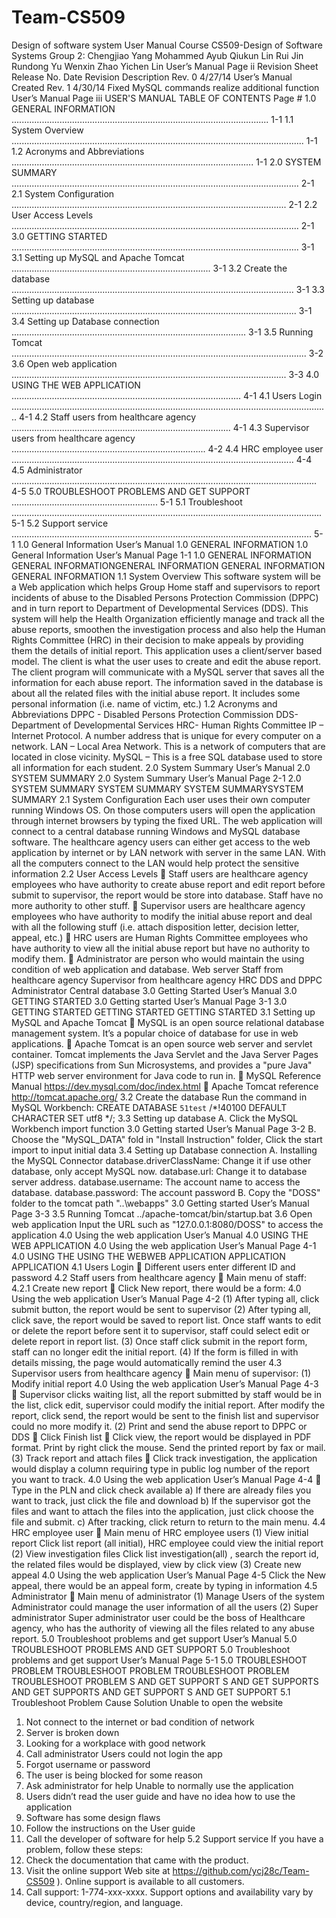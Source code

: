 Team-CS509
==========

Design of software system
User Manual
<Web application for abuse report>
Course CS509-Design of Software Systems
Group 2:
Chengjiao Yang
Mohammed Ayub
Qiukun Lin
Rui Jin
Rundong Yu
Wenxin Zhao
Yichen Lin
User’s Manual Page ii
Revision Sheet
Release No. Date Revision Description
Rev. 0
4/27/14
User’s Manual Created
Rev. 1
4/30/14
Fixed MySQL commands realize additional function
User’s Manual Page iii
USER'S MANUAL
TABLE OF CONTENTS
Page #
1.0 GENERAL INFORMATION ...................................................................................................... 1-1
1.1 System Overview .................................................................................................................... 1-1
1.2 Acronyms and Abbreviations ................................................................................................ 1-1
2.0 SYSTEM SUMMARY .................................................................................................................. 2-1
2.1 System Configuration ............................................................................................................. 2-1
2.2 User Access Levels .................................................................................................................. 2-1
3.0 GETTING STARTED .................................................................................................................. 3-1
3.1 Setting up MySQL and Apache Tomcat ............................................................................... 3-1
3.2 Create the database ................................................................................................................ 3-1
3.3 Setting up database ................................................................................................................. 3-1
3.4 Setting up Database connection ............................................................................................. 3-1
3.5 Running Tomcat ..................................................................................................................... 3-2
3.6 Open web application ............................................................................................................. 3-3
4.0 USING THE WEB APPLICATION ........................................................................................... 4-1
4.1 Users Login .............................................................................................................................. 4-1
4.2 Staff users from healthcare agency ....................................................................................... 4-1
4.3 Supervisor users from healthcare agency ............................................................................. 4-2
4.4 HRC employee user ................................................................................................................ 4-4
4.5 Administrator ......................................................................................................................... 4-5
5.0 TROUBLESHOOT PROBLEMS AND GET SUPPORT .......................................................... 5-1
5.1 Troubleshoot ........................................................................................................................... 5-1
5.2 Support service ....................................................................................................................... 5-1
1.0 General Information
User’s Manual
1.0 GENERAL INFORMATION
1.0 General Information
User’s Manual Page 1-1
1.0 GENERAL INFORMATION GENERAL INFORMATIONGENERAL INFORMATION GENERAL INFORMATION GENERAL INFORMATION
1.1 System Overview
This software system will be a Web application which helps Group Home staff and supervisors to report incidents of abuse to the Disabled Persons Protection Commission (DPPC) and in turn report to Department of Developmental Services (DDS). This system will help the Health Organization efficiently manage and track all the abuse reports, smoothen the investigation process and also help the Human Rights Committee (HRC) in their decision to make appeals by providing them the details of initial report.
This application uses a client/server based model. The client is what the user uses to create and edit the abuse report. The client program will communicate with a MySQL server that saves all the information for each abuse report. The information saved in the database is about all the related files with the initial abuse report. It includes some personal information (i.e. name of victim, etc.)
1.2 Acronyms and Abbreviations
DPPC - Disabled Persons Protection Commission
DDS- Department of Developmental Services
HRC- Human Rights Committee
IP – Internet Protocol. A number address that is unique for every computer on a network.
LAN – Local Area Network. This is a network of computers that are located in close vicinity.
MySQL – This is a free SQL database used to store all information for each student.
2.0 System Summary
User’s Manual
2.0 SYSTEM SUMMARY
2.0 System Summary
User’s Manual Page 2-1
2.0 SYSTEM SUMMARY SYSTEM SUMMARY SYSTEM SUMMARYSYSTEM SUMMARY
2.1 System Configuration
Each user uses their own computer running Windows OS. On those computers users will open the application through internet browsers by typing the fixed URL. The web application will connect to a central database running Windows and MySQL database software. The healthcare agency users can either get access to the web application by internet or by LAN network with server in the same LAN. With all the computers connect to the LAN would help protect the sensitive information
2.2 User Access Levels
 Staff users are healthcare agency employees who have authority to create abuse report and edit report before submit to supervisor, the report would be store into database. Staff have no more authority to other stuff.
 Supervisor users are healthcare agency employees who have authority to modify the initial abuse report and deal with all the following stuff (i.e. attach disposition letter, decision letter, appeal, etc.)
 HRC users are Human Rights Committee employees who have authority to view all the initial abuse report but have no authority to modify them.
 Administrator are person who would maintain the using condition of web application and database.
Web server
Staff from healthcare agency
Supervisor from healthcare agency
HRC
DDS and DPPC
Administrator
Central database
3.0 Getting Started
User’s Manual
3.0 GETTING STARTED
3.0 Getting started
User’s Manual Page 3-1
3.0 GETTING STARTED GETTING STARTED GETTING STARTED
3.1 Setting up MySQL and Apache Tomcat
 MySQL is an open source relational database management system. It’s a popular choice of database for use in web applications.
 Apache Tomcat is an open source web server and servlet container. Tomcat implements the Java Servlet and the Java Server Pages (JSP) specifications from Sun Microsystems, and provides a "pure Java" HTTP web server environment for Java code to run in.
 MySQL Reference Manual https://dev.mysql.com/doc/index.html
 Apache Tomcat reference http://tomcat.apache.org/
3.2 Create the database
Run the command in MySQL Workbench:
CREATE DATABASE `51test` /*!40100 DEFAULT CHARACTER SET utf8 */;
3.3 Setting up database
A. Click the MySQL Workbench import function
3.0 Getting started
User’s Manual Page 3-2
B. Choose the "MySQL_DATA" fold in "Install Instruction" folder, Click the start import to input initial data
3.4 Setting up Database connection
A. Installing the MySQL Connector
database.driverClassName:
Change it if use other database, only accept MySQL now.
database.url:
Change it to database server address.
database.username:
The account name to access the database.
database.password:
The account password
B. Copy the "DOSS" folder to the tomcat path "..\webapps"
3.0 Getting started
User’s Manual Page 3-3
3.5 Running Tomcat
../apache-tomcat/bin/startup.bat
3.6 Open web application
Input the URL such as "127.0.0.1:8080/DOSS" to access the application
4.0 Using the web application
User’s Manual
4.0 USING THE WEB APPLICATION
4.0 Using the web application
User’s Manual Page 4-1
4.0 USING THE USING THE WEBWEB APPLICATION APPLICATION APPLICATION
4.1 Users Login
 Different users enter different ID and password
4.2 Staff users from healthcare agency
 Main menu of staff:
4.2.1 Create new report
 Click New report, there would be a form:
4.0 Using the web application
User’s Manual Page 4-2
(1) After typing all, click submit button, the report would be sent to supervisor
(2) After typing all, click save, the report would be saved to report list. Once staff wants to edit or delete the report before sent it to supervisor, staff could select edit or delete report in report list.
(3) Once staff click submit in the report form, staff can no longer edit the initial report.
(4) If the form is filled in with details missing, the page would automatically remind the user
4.3 Supervisor users from healthcare agency
 Main menu of supervisor:
(1) Modify initial report
4.0 Using the web application
User’s Manual Page 4-3
 Supervisor clicks waiting list, all the report submitted by staff would be in the list, click edit, supervisor could modify the initial report. After modify the report, click send, the report would be sent to the finish list and supervisor could no more modify it.
(2) Print and send the abuse report to DPPC or DDS
 Click Finish list
 Click view, the report would be displayed in PDF format. Print by right click the mouse. Send the printed report by fax or mail.
(3) Track report and attach files
 Click track investigation, the application would display a column requiring type in public log number of the report you want to track.
4.0 Using the web application
User’s Manual Page 4-4
 Type in the PLN and click check available
a) If there are already files you want to track, just click the file and download
b) If the supervisor got the files and want to attach the files into the application, just click choose the file and submit.
c) After tracking, click return to return to the main menu.
4.4 HRC employee user
 Main menu of HRC employee users
(1) View initial report
Click list report (all initial), HRC employee could view the initial report
(2) View investigation files
Click list investigation(all) , search the report id, the related files would be displayed, view by click view
(3) Create new appeal
4.0 Using the web application
User’s Manual Page 4-5
Click the New appeal, there would be an appeal form, create by typing in information
4.5 Administrator
 Main menu of administrator
(1) Manage Users of the system
Administrator could manage the user information of all the users
(2) Super administrator
Super administrator user could be the boss of Healthcare agency, who has the authority of viewing all the files related to any abuse report.
5.0 Troubleshoot problems and get support
User’s Manual
5.0 TROUBLESHOOT PROBLEMS AND GET SUPPORT
5.0 Troubleshoot problems and get support
User’s Manual Page 5-1
5.0 TROUBLESHOOT PROBLEM TROUBLESHOOT PROBLEM TROUBLESHOOT PROBLEM TROUBLESHOOT PROBLEM S AND GET SUPPORT S AND GET SUPPORTS AND GET SUPPORTS AND GET SUPPORT S AND GET SUPPORT
5.1 Troubleshoot
Problem
Cause
Solution
Unable to open the website
1. Not connect to the internet or bad condition of network
2. Server is broken down
1. Looking for a workplace with good network
2. Call administrator
Users could not login the app
1. Forgot username or password
2. The user is being blocked for some reason
1. Ask administrator for help
Unable to normally use the application
1. Users didn’t read the user guide and have no idea how to use the application
2. Software has some design flaws
1. Follow the instructions on the User guide
2. Call the developer of software for help
5.2 Support service
If you have a problem, follow these steps:
1. Check the documentation that came with the product.
2. Visit the online support Web site at https://github.com/ycj28c/Team-CS509 ). Online support is available to all customers.
3. Call support: 1-774-xxx-xxxx. Support options and availability vary by device, country/region, and language.
